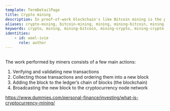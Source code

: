 ```yaml
---
template: TermDetailPage
title: Crypto mining
description: In proof-of-work blockchain's like Bitcoin mining is the process by which new crypto-currencies or digital assets are created and distributed to the blockchain's decentralized ledger.
aliases: crypto-mining, bitcoin-mining, mining, mining-bitcoin, mining-crypto, mining-crypto-currencies, mining-crypto-assets, staking, proof-of-work, proof-of-stake
keywords: crypto, mining, mining-bitcoin, mining-crypto, mining-crypto-currencies, mining-crypto-assets, staking, proof-of-work, proof-of-stake
identities: 
    - id: wael-ivie
      role: author
---
```


##

The work performed by miners consists of a few main actions:

1. Verifying and validating new transactions
2. Collecting those transactions and ordering them into a new block
3. Adding the block to the ledger’s chain of blocks (the blockchain)
4. Broadcasting the new block to the cryptocurrency node network

https://www.dummies.com/personal-finance/investing/what-is-cryptocurrency-mining/
